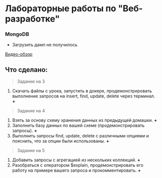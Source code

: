 # Лабораторные работы по "Веб-разработке"

### MongoDB

- Загрузить дамп не получилось

[Видео-обзор](https://drive.google.com/file/d/1JHznWerxvApVmJrOPdYFOx9KDO0D1cLB/view?usp=sharing)

## Что сделано:

> Задание на 3

1. Скачать файлы с урока, запустить в докере, продемонстрировать выполнение запросов на insert, find, update, delete через терминал. **+**

> Задание на 4

1. Взять за основу схему хранения данных из предыдущей домашки. **+**
2. Заполнить базу данных по вашей схеме (продемонстрировать запросы). **+**
3. Выполнить запросы find, update, delete с различными опциями и пояснить, что за опции были использованы. **+**

> Задание на 5

1. Добавить запросы с агрегацией из нескольких коллекций. **+**
2. Разобраться с оператором $explain, продемонстрировать его работу на примере вашего запроса и прокомментировать. **+**
